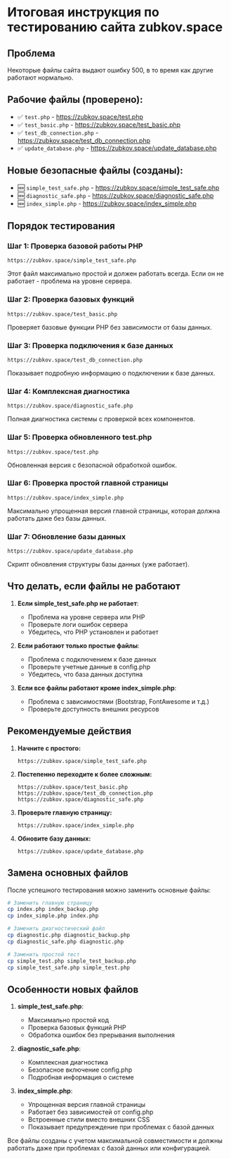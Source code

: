 # Итоговая инструкция по тестированию сайта zubkov.space

## Проблема
Некоторые файлы сайта выдают ошибку 500, в то время как другие работают нормально.

## Рабочие файлы (проверено):
- ✅ `test.php` - https://zubkov.space/test.php
- ✅ `test_basic.php` - https://zubkov.space/test_basic.php  
- ✅ `test_db_connection.php` - https://zubkov.space/test_db_connection.php
- ✅ `update_database.php` - https://zubkov.space/update_database.php

## Новые безопасные файлы (созданы):
- 🆕 `simple_test_safe.php` - https://zubkov.space/simple_test_safe.php
- 🆕 `diagnostic_safe.php` - https://zubkov.space/diagnostic_safe.php
- 🆕 `index_simple.php` - https://zubkov.space/index_simple.php

## Порядок тестирования

### Шаг 1: Проверка базовой работы PHP
```
https://zubkov.space/simple_test_safe.php
```
Этот файл максимально простой и должен работать всегда. Если он не работает - проблема на уровне сервера.

### Шаг 2: Проверка базовых функций
```
https://zubkov.space/test_basic.php
```
Проверяет базовые функции PHP без зависимости от базы данных.

### Шаг 3: Проверка подключения к базе данных
```
https://zubkov.space/test_db_connection.php
```
Показывает подробную информацию о подключении к базе данных.

### Шаг 4: Комплексная диагностика
```
https://zubkov.space/diagnostic_safe.php
```
Полная диагностика системы с проверкой всех компонентов.

### Шаг 5: Проверка обновленного test.php
```
https://zubkov.space/test.php
```
Обновленная версия с безопасной обработкой ошибок.

### Шаг 6: Проверка простой главной страницы
```
https://zubkov.space/index_simple.php
```
Максимально упрощенная версия главной страницы, которая должна работать даже без базы данных.

### Шаг 7: Обновление базы данных
```
https://zubkov.space/update_database.php
```
Скрипт обновления структуры базы данных (уже работает).

## Что делать, если файлы не работают

1. **Если simple_test_safe.php не работает**:
   - Проблема на уровне сервера или PHP
   - Проверьте логи ошибок сервера
   - Убедитесь, что PHP установлен и работает

2. **Если работают только простые файлы**:
   - Проблема с подключением к базе данных
   - Проверьте учетные данные в config.php
   - Убедитесь, что база данных доступна

3. **Если все файлы работают кроме index_simple.php**:
   - Проблема с зависимостями (Bootstrap, FontAwesome и т.д.)
   - Проверьте доступность внешних ресурсов

## Рекомендуемые действия

1. **Начните с простого:**
   ```
   https://zubkov.space/simple_test_safe.php
   ```

2. **Постепенно переходите к более сложным:**
   ```
   https://zubkov.space/test_basic.php
   https://zubkov.space/test_db_connection.php
   https://zubkov.space/diagnostic_safe.php
   ```

3. **Проверьте главную страницу:**
   ```
   https://zubkov.space/index_simple.php
   ```

4. **Обновите базу данных:**
   ```
   https://zubkov.space/update_database.php
   ```

## Замена основных файлов

После успешного тестирования можно заменить основные файлы:

```bash
# Заменить главную страницу
cp index.php index_backup.php
cp index_simple.php index.php

# Заменить диагностический файл
cp diagnostic.php diagnostic_backup.php
cp diagnostic_safe.php diagnostic.php

# Заменить простой тест
cp simple_test.php simple_test_backup.php
cp simple_test_safe.php simple_test.php
```

## Особенности новых файлов

1. **simple_test_safe.php**:
   - Максимально простой код
   - Проверка базовых функций PHP
   - Обработка ошибок без прерывания выполнения

2. **diagnostic_safe.php**:
   - Комплексная диагностика
   - Безопасное включение config.php
   - Подробная информация о системе

3. **index_simple.php**:
   - Упрощенная версия главной страницы
   - Работает без зависимостей от config.php
   - Встроенные стили вместо внешних CSS
   - Показывает предупреждение при проблемах с базой данных

Все файлы созданы с учетом максимальной совместимости и должны работать даже при проблемах с базой данных или конфигурацией.